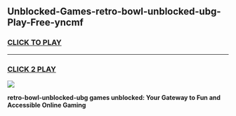 
## Unblocked-Games-retro-bowl-unblocked-ubg-Play-Free-yncmf
<h3>
<a href="https://premium76.site?title=retro-bowl-unblocked-ubg&ref=20M">CLICK TO PLAY</a></h3>
<hr>

<h3>
<a href="https://premium76.site?title=retro-bowl-unblocked-ubg&ref=20M">CLICK 2 PLAY</a>
  
</h3>

<a href="https://premium76.site?title=retro-bowl-unblocked-ubg&ref=19M"><img src="https://clearcache.store/games.png"></a>


**retro-bowl-unblocked-ubg games unblocked: Your Gateway to Fun and Accessible Online Gaming**
